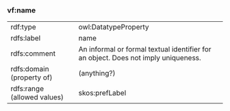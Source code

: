 ### vf:name

<table>
<tr><td>rdf:type</td><td>owl:DatatypeProperty</td></tr>
<tr><td>rdfs:label</td><td>name</td></tr>
<tr><td>rdfs:comment</td><td>An informal or formal textual identifier for an object. Does not imply uniqueness.</td></tr>
<tr><td>rdfs:domain (property of)</td><td>(anything?)</td></tr>
<tr><td>rdfs:range (allowed values)</td><td>skos:prefLabel</td></tr>
</table> 